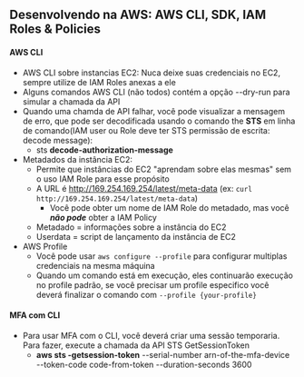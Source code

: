 ## **Desenvolvendo na AWS: AWS CLI, SDK, IAM Roles & Policies**

#### **AWS CLI**

* AWS CLI sobre instancias EC2: Nuca deixe suas credenciais no EC2, sempre utilize de IAM Roles anexas a ele
* Alguns comandos AWS CLI (não todos) contém a opção --dry-run para simular a chamada da API
* Quando uma chamda de API falhar, você pode visualizar a mensagem de erro, que pode ser decodificada usando o comando the **STS** em linha de comando(IAM user ou Role deve ter STS permissão de escrita: decode message):
  * sts **decode-authorization-message**
* Metadados da instância EC2:
  * Permite que instâncias do EC2 "aprendam sobre elas mesmas" sem o uso IAM Role para esse propósito
  * A URL é <http://169.254.169.254/latest/meta-data> (ex: `curl http://169.254.169.254/latest/meta-data`)
    * Você pode obter um nome de IAM Role do metadado, mas você ***não pode*** obter a IAM Policy
  * Metadado = informações sobre a instância do EC2
  * Userdata = script de lançamento da instância de EC2
* AWS Profile
  * Você pode usar `aws configure --profile` para configurar multiplas credenciais na mesma máquina
  * Quando um comando está em execução, eles continuarão execução no profile padrão, se você precisar um profile especifico você deverá finalizar o comando com `--profile {your-profile}`

#### **MFA com CLI**

* Para usar  MFA com o CLI, você deverá criar uma sessão temporaria. Para fazer, execute a chamada da API STS GetSessionToken
  * **aws sts -getsession-token** --serial-number arn-of-the-mfa-device --token-code code-from-token --duration-seconds 3600